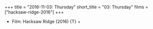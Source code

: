 +++
title = "2016-11-03: Thursday"
short_title = "03: Thursday"
films = ["hacksaw-ridge-2016"]
+++


* Film: Hacksaw Ridge (2016) {T} +
